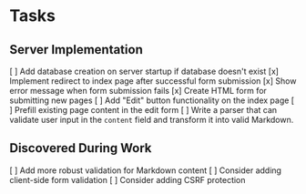 # Tasks

## Server Implementation

[ ] Add database creation on server startup if database doesn't exist
[x] Implement redirect to index page after successful form submission
[x] Show error message when form submission fails
[x] Create HTML form for submitting new pages
[ ] Add "Edit" button functionality on the index page
[ ] Prefill existing page content in the edit form
[ ] Write a parser that can validate user input in the `content` field and transform it into valid Markdown.

## Discovered During Work
[ ] Add more robust validation for Markdown content
[ ] Consider adding client-side form validation
[ ] Consider adding CSRF protection

